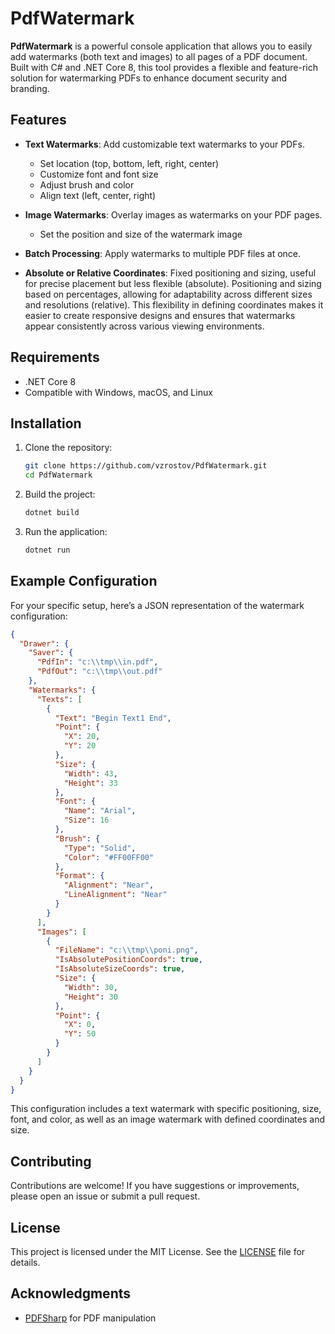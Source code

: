 # PdfWatermark

**PdfWatermark** is a powerful console application that allows you to easily add watermarks (both text and images) to all pages of a PDF document. Built with C# and .NET Core 8, this tool provides a flexible and feature-rich solution for watermarking PDFs to enhance document security and branding.

## Features

- **Text Watermarks**: Add customizable text watermarks to your PDFs.
  - Set location (top, bottom, left, right, center)
  - Customize font and font size
  - Adjust brush and color
  - Align text (left, center, right)

- **Image Watermarks**: Overlay images as watermarks on your PDF pages.
  - Set the position and size of the watermark image

- **Batch Processing**: Apply watermarks to multiple PDF files at once.
  
- **Absolute or Relative Coordinates**: Fixed positioning and sizing, useful for precise placement but less flexible (absolute). Positioning and sizing based on percentages, allowing for adaptability across different sizes and resolutions (relative). This flexibility in defining coordinates makes it easier to create responsive designs and ensures that watermarks appear consistently across various viewing environments.

## Requirements

- .NET Core 8
- Compatible with Windows, macOS, and Linux

## Installation

1. Clone the repository:

   ```bash
   git clone https://github.com/vzrostov/PdfWatermark.git
   cd PdfWatermark
   ```

2. Build the project:

   ```bash
   dotnet build
   ```

3. Run the application:

   ```bash
   dotnet run
   ```

## Example Configuration

For your specific setup, here’s a JSON representation of the watermark configuration:

```json
{
  "Drawer": {
    "Saver": {
      "PdfIn": "c:\\tmp\\in.pdf",
      "PdfOut": "c:\\tmp\\out.pdf"
    },
    "Watermarks": {
      "Texts": [
        {
          "Text": "Begin Text1 End",
          "Point": {
            "X": 20,
            "Y": 20
          },
          "Size": {
            "Width": 43,
            "Height": 33
          },
          "Font": {
            "Name": "Arial",
            "Size": 16
          },
          "Brush": {
            "Type": "Solid",
            "Color": "#FF00FF00"
          },
          "Format": {
            "Alignment": "Near",
            "LineAlignment": "Near"
          }
        }
      ],
      "Images": [
        {
          "FileName": "c:\\tmp\\poni.png",
          "IsAbsolutePositionCoords": true,
          "IsAbsoluteSizeCoords": true,
          "Size": {
            "Width": 30,
            "Height": 30
          },
          "Point": {
            "X": 0,
            "Y": 50
          }
        }
      ]
    }
  }
}
``` 

This configuration includes a text watermark with specific positioning, size, font, and color, as well as an image watermark with defined coordinates and size.
## Contributing

Contributions are welcome! If you have suggestions or improvements, please open an issue or submit a pull request.

## License

This project is licensed under the MIT License. See the [LICENSE](LICENSE) file for details.

## Acknowledgments

- [PDFSharp](https://www.pdfsharp.net/) for PDF manipulation
